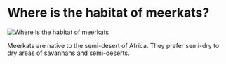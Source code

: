 ﻿# Where is the habitat of meerkats?

![Where is the habitat of meerkats](https://th.bing.com/th/id/OIP.MHISPGZ_CjTWPIHvFDG4tQHaFS?w=264&h=189&c=7&r=0&o=5&dpr=1.5&pid=1.7)

Meerkats are native to the semi-desert of Africa. They prefer semi-dry to dry areas of savannahs and semi-deserts.
